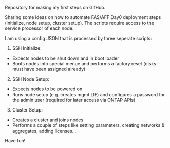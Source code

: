 Repository for making my first steps on GitHub.

Sharing some ideas on how to automate FAS/AFF Day0 deployment steps (initialize, node setup, cluster setup). The scripts require access to the service processor of each node.

I am using a config JSON that is processed by three seperate scripts:

1) SSH Initialize:
- Expects nodes to be shut down and in boot loader
- Boots nodes into special menue and performs a factory reset (disks must have been assigned already)

2) SSH Node Setup:
- Expects nodes to be powered on
- Runs node setup (e.g. creates mgmt LIF) and configures a password for the admin user (required for later access via ONTAP APIs)

3) Cluster Setup:
- Creates a cluster and joins nodes
- Performs a couple of steps like setting parameters, creating networks & aggregates, adding licenses...

Have fun!
